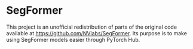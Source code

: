 # SegFormer

This project is an unofficial redistribution of parts of the original code available at
https://github.com/NVlabs/SegFormer. Its purpose is to make using SegFormer models easier through
PyTorch Hub.

